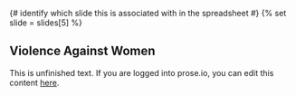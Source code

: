 {# identify which slide this is associated with in the spreadsheet #}
{% set slide = slides[5] %}


## Violence Against Women

This is unfinished text. If you are logged into prose.io, you can edit this content [here](http://prose.io/#sc3/cook-convictions/edit/master/slides/{{slide.id}}.md).
